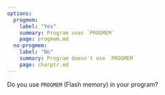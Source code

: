 ```yaml
---
options:
  progmem:
    label: "Yes"
    summary: Program uses `PROGMEM`
    page: progmem.md
  no-progmem:
    label: "No"
    summary: Program doesn't use `PROGMEM`
    page: charptr.md
---
```


Do you use `PROGMEM` (Flash memory) in your program?

